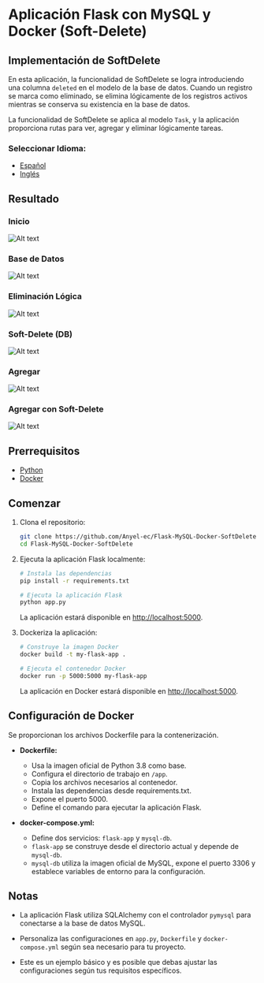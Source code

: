 # Aplicación Flask con MySQL y Docker (Soft-Delete)

## Implementación de SoftDelete

En esta aplicación, la funcionalidad de SoftDelete se logra introduciendo una columna `deleted` en el modelo de la base de datos. Cuando un registro se marca como eliminado, se elimina lógicamente de los registros activos mientras se conserva su existencia en la base de datos.

La funcionalidad de SoftDelete se aplica al modelo `Task`, y la aplicación proporciona rutas para ver, agregar y eliminar lógicamente tareas.

### **Seleccionar Idioma:**
- [Español](README.md)
- [Inglés](README-en.md)

## Resultado
### Inicio
![Alt text](docs/home.PNG) 
### Base de Datos
![Alt text](docs/bd.PNG) 
### Eliminación Lógica
![Alt text](docs/softdelete.PNG) 
### Soft-Delete (DB)
![Alt text](docs/persis.PNG) 
### Agregar
![Alt text](docs/add.PNG) 
### Agregar con Soft-Delete
![Alt text](docs/add%20softdelete.PNG) 

## Prerrequisitos

- [Python](https://www.python.org/downloads/)
- [Docker](https://www.docker.com/get-started)

## Comenzar

1. Clona el repositorio:

    ```bash
    git clone https://github.com/Anyel-ec/Flask-MySQL-Docker-SoftDelete
    cd Flask-MySQL-Docker-SoftDelete
    ```

2. Ejecuta la aplicación Flask localmente:

    ```bash
    # Instala las dependencias
    pip install -r requirements.txt

    # Ejecuta la aplicación Flask
    python app.py
    ```

   La aplicación estará disponible en [http://localhost:5000](http://localhost:5000).

3. Dockeriza la aplicación:

    ```bash
    # Construye la imagen Docker
    docker build -t my-flask-app .
    
    # Ejecuta el contenedor Docker
    docker run -p 5000:5000 my-flask-app
    ```

   La aplicación en Docker estará disponible en [http://localhost:5000](http://localhost:5000).


## Configuración de Docker

Se proporcionan los archivos Dockerfile para la contenerización.

- **Dockerfile:**
  - Usa la imagen oficial de Python 3.8 como base.
  - Configura el directorio de trabajo en `/app`.
  - Copia los archivos necesarios al contenedor.
  - Instala las dependencias desde requirements.txt.
  - Expone el puerto 5000.
  - Define el comando para ejecutar la aplicación Flask.

- **docker-compose.yml:**
  - Define dos servicios: `flask-app` y `mysql-db`.
  - `flask-app` se construye desde el directorio actual y depende de `mysql-db`.
  - `mysql-db` utiliza la imagen oficial de MySQL, expone el puerto 3306 y establece variables de entorno para la configuración.

## Notas

- La aplicación Flask utiliza SQLAlchemy con el controlador `pymysql` para conectarse a la base de datos MySQL.

- Personaliza las configuraciones en `app.py`, `Dockerfile` y `docker-compose.yml` según sea necesario para tu proyecto.

- Este es un ejemplo básico y es posible que debas ajustar las configuraciones según tus requisitos específicos.